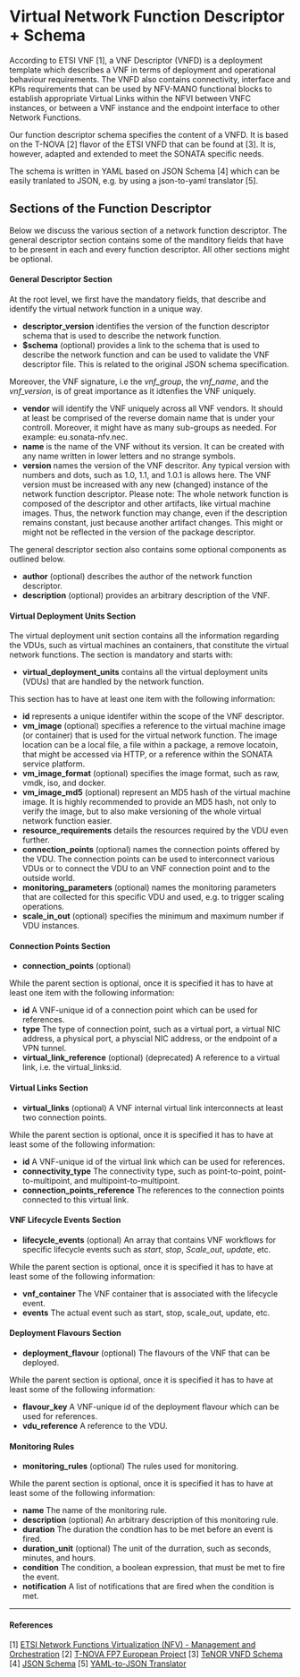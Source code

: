 # Virtual Network Function Descriptor + Schema 
According to ETSI VNF [1], a VNF Descriptor (VNFD) is a deployment template which describes a VNF in terms of deployment and operational behaviour requirements. The VNFD also contains connectivity, interface and KPIs requirements that can be used by NFV-MANO functional blocks to establish appropriate Virtual Links within the NFVI between VNFC instances, or between a VNF instance and the endpoint interface to other Network Functions.

Our function descriptor schema specifies the content of a VNFD. It is based on the T-NOVA [2] flavor of the ETSI VNFD that can be found at [3]. It is, however, adapted and extended to meet the SONATA specific needs.

The schema is written in YAML based on JSON Schema [4] which can be easily tranlated to JSON, e.g. by using a json-to-yaml translator [5].

## Sections of the Function Descriptor

Below we discuss the various section of a network function descriptor. The general descriptor section contains some of the manditory fields that have to be present in each and every function descriptor. All other sections might be optional.

#### General Descriptor Section

At the root level, we first have the mandatory fields, that describe and identify the virtual network function in a unique way.

- **descriptor_version** identifies the version of the function descriptor schema that is used to describe the network function.
- **$schema** (optional) provides a link to the schema that is used to describe the network function and can be used to validate the VNF descriptor file. This is related to the original JSON schema specification.

Moreover, the VNF signature, i.e the *vnf_group*, the *vnf_name*, and the *vnf_version*, is of great importance as it idtenfies the VNF uniquely.

- **vendor** will identify the VNF uniquely across all VNF vendors. It should at least be comprised of the reverse domain name that is under your controll. Moreover, it might have as many sub-groups as needed. For example: eu.sonata-nfv.nec.
- **name** is the name of the VNF without its version. It can be created with any name written in lower letters and no strange symbols.
- **version** names the version of the VNF descritor. Any typical version with numbers and dots, such as 1.0, 1.1, and 1.0.1 is allows here. The VNF version must be increased with any new (changed) instance of the network function descriptor. Please note: The whole network function is composed of the descriptor and other artifacts, like virtual machine images. Thus, the network function may change, even if the description remains constant, just because another artifact changes. This might or might not be reflected in the version of the package descriptor.

The general descriptor section also contains some optional components as outlined below.

- **author** (optional) describes the author of the network function descriptor.
- **description** (optional) provides an arbitrary description of the VNF.

#### Virtual Deployment Units Section

The virtual deployment unit section contains all the information regarding the VDUs, such as virtual machines an containers, that constitute the virtual network functions. The section is mandatory and starts with:

- **virtual_deployment_units** contains all the virtual deployment units (VDUs) that are handled by the network function.

This section has to have at least one item with the following information:

- **id** represents a unique identifer within the scope of the VNF descriptor. 
- **vm_image** (optional) specifies a reference to the virtual machine image (or container) that is used for the virtual network function. The image location can be a local file, a file within a package, a remove locatoin, that might be accessed via HTTP, or a reference within the SONATA service platform.
- **vm_image_format** (optional) specifies the image format, such as raw, vmdk, iso, and docker.
- **vm_image_md5** (optional) represent an MD5 hash of the virtual machine image. It is highly recommended to provide an MD5 hash, not only to verify the image, but to also make versioning of the whole virtual network function easier.
- **resource_requirements** details the resources required by the VDU even further.
- **connection_points** (optional) names the connection points offered by the VDU. The connection points can be used to interconnect various VDUs or to connect the VDU to an VNF connection point and to the outside world.
- **monitoring_parameters** (optional) names the monitoring parameters that are collected for this specific VDU and used, e.g. to trigger scaling operations.
- **scale_in_out** (optional) specifies the minimum and maximum number if VDU instances.

#### Connection Points Section

- **connection_points** (optional)

While the parent section is optional, once it is specified it has to have at least one item with the following information:

- **id** A VNF-unique id of a connection point which can be used for references.
- **type** The type of connection point, such as a virtual port, a virtual NIC address, a physical port, a physcial NIC address, or the endpoint of a VPN tunnel.
- **virtual_link_reference** (optional) (deprecated) A reference to a virtual link, i.e. the virtual_links:id.

#### Virtual Links Section

- **virtual_links** (optional) A VNF internal virtual link interconnects at least two connection points.

While the parent section is optional, once it is specified it has to have at least some of the following information:

- **id** A VNF-unique id of the virtual link which can be used for references.
- **connectivity_type** The connectivity type, such as point-to-point, point-to-multipoint, and multipoint-to-multipoint.
- **connection_points_reference** The references to the connection points connected to this virtual link.

#### VNF Lifecycle Events Section

- **lifecycle_events** (optional) An array that contains VNF workflows for specific lifecycle events such as *start*, *stop*, *Scale_out*, *update*, etc.

While the parent section is optional, once it is specified it has to have at least some of the following information:

- **vnf_container** The VNF container that is associated with the lifecycle event.
- **events** The actual event such as start, stop, scale_out, update, etc.

#### Deployment Flavours Section

- **deployment_flavour** (optional) The flavours of the VNF that can be deployed.

While the parent section is optional, once it is specified it has to have at least some of the following information:

- **flavour_key** A VNF-unique id of the deployment flavour which can be used for references.
- **vdu_reference** A reference to the VDU.

#### Monitoring Rules

- **monitoring_rules** (optional) The rules used for monitoring.

While the parent section is optional, once it is specified it has to have at least some of the following information:

- **name** The name of the monitoring rule.
- **description** (optional) An arbitrary description of this monitoring rule.
- **duration** The duration the condtion has to be met before an event is fired.
- **duration_unit** (optional) The unit of the durration, such as seconds, minutes, and hours.
- **condition** The condition, a boolean expression, that must be met to fire the event.
- **notification** A list of notifications that are fired when the condition is met.


---
#### References
[1] [ETSI Network Functions Virtualization (NFV) - Management and Orchestration](https://www.etsi.org/deliver/etsi_gs/NFV-MAN/001_099/001/01.01.01_60/gs_NFV-MAN001v010101p.pdf)
[2] [T-NOVA FP7 European Project](http://www.t-nova.eu/)
[3] [TeNOR VNFD Schema](https://github.com/T-NOVA/TeNOR/blob/master/vnfd-validator/assets/schemas/vnfd_schema.json)
[4] [JSON Schema](http://json-schema.org/)
[5] [YAML-to-JSON Translator](http://jsontoyaml.com/)
